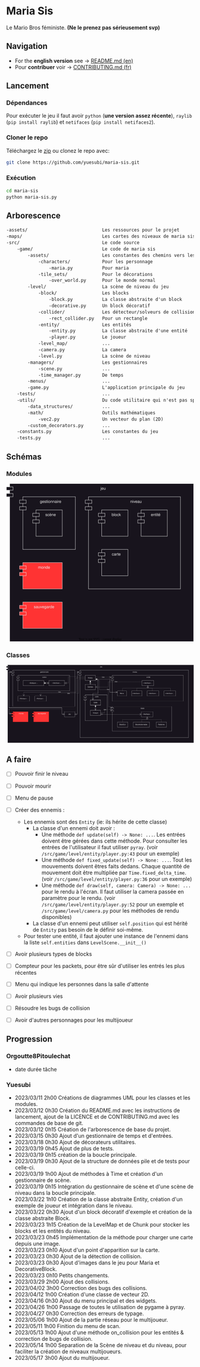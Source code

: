# Maria Sis
Le Mario Bros féministe. **(Ne le prenez pas sérieusement svp)**

## Navigation
* For the **english version** see -> [README.md (en)](/README.md)
* Pour **contribuer** voir ->
    [CONTRIBUTING.md (fr)](/res/docs/fr/CONTRIBUTING.md)


## Lancement

### Dépendances
Pour exécuter le jeu il faut avoir `python` (**une version assez récente**),
`raylib` (`pip install raylib`) et `netifaces` (`pip install netifaces2`).

### Cloner le repo
Téléchargez le [zip](https://github.com/yuesubi/maria-sis/archive/refs/heads/main.zip)
ou clonez le repo avec:
```bash
git clone https://github.com/yuesubi/maria-sis.git
```

### Exécution
```bash
cd maria-sis
python maria-sis.py
```


## Arborescence
```txt
-assets/                            Les ressources pour le projet
-maps/                              Les cartes des niveaux de maria sis
-src/                               Le code source
    -game/                          Le code de maria sis
        -assets/                    Les constantes des chemins vers les ressources
            -characters/            Pour les personnage
                -maria.py           Pour maria
            -tile_sets/             Pour le décorations
                -over_world.py      Pour le monde normal
        -level/                     La scène de niveau du jeu
            -block/                 Les blocks
                -block.py           La classe abstraite d'un block
                -decorative.py      Un block décoratif
            -collider/              Les détecteur/solveurs de collision
                -rect_collider.py   Pour un rectangle
            -entity/                Les entités
                -entity.py          La classe abstraite d'une entité
                -player.py          Le joueur
            -level_map/             ...
            -camera.py              La camera
            -level.py               La scène de niveau
        -managers/                  Les gestionnaires
            -scene.py               ...
            -time_manager.py        De temps
        -menus/                     ...
        -game.py                    L'application principale du jeu
    -tests/                         ...
    -utils/                         Du code utilitaire qui n'est pas spécifique au projet
        -data_structures/           ...
        -math/                      Outils mathématiques
            -vec2.py                Un vecteur du plan (2D)
        -custom_decorators.py       ...
    -constants.py                   Les constantes du jeu
    -tests.py                       ...
```


## Schémas

### Modules
![Schéma des modules](/res/schemas/modules.svg)

### Classes
![Schéma des classes](/res/schemas/classes.svg)


## A faire
- [ ] Pouvoir finir le niveau
- [ ] Pouvoir mourir
- [ ] Menu de pause
- [ ] Créer des ennemis :
    * Les ennemis sont des `Entity` (ie: ils hérite de cette classe)
        * La classe d'un ennemi doit avoir :
            - Une méthode `def update(self) -> None: ...`. Les entrées doivent
                être gérées dans cette méthode. Pour consulter les entrées de
                l'utilisateur il faut utiliser `pyray`. (voir
                `/src/game/level/entity/player.py:43` pour un exemple)
            - Une méthode `def fixed_update(self) -> None: ...`. Tout les
                mouvements doivent êtres faits dedans. Chaque quantité de
                mouvement doit être multipliée par `Time.fixed_delta_time`.
                (voir `/src/game/level/entity/player.py:36` pour un exemple)
            - Une méthode `def draw(self, camera: Camera) -> None: ...` pour le
                rendu à l'écran. Il faut utiliser la camera passée en paramètre
                pour le rendu. (voir `/src/game/level/entity/player.py:52` pour
                un exemple et `/src/game/level/camera.py` pour les méthodes de
                rendu disponibles)
        * La classe d'un ennemi peut utiliser `self.position` qui est hérité de
            `Entity` pas besoin de le définir soi-même. 
    * Pour tester une entité, il faut ajouter une instance de l'ennemi dans la
        liste `self.entities` dans `LevelScene.__init__()`
- [ ] Avoir plusieurs types de blocks
- [ ] Compteur pour les packets, pour être sûr d'utiliser les entrés les plus
    récentes
- [ ] Menu qui indique les personnes dans la salle d'attente
- [ ] Avoir plusieurs vies
- [ ] Résoudre les bugs de collision
- [ ] Avoir d'autres personnages pour les multijoueur


## Progression

### Orgoutte8Pitoulechat
* date durée tâche

### Yuesubi
* 2023/03/11 2h00 Créations de diagrammes UML pour les classes et les modules.
* 2023/03/12 0h30 Création du README.md avec les instructions de lancement,
    ajout de la LICENCE et de CONTRIBUTING.md avec les commandes de base de git.
* 2023/03/12 0h15 Création de l'arborescence de base du projet.
* 2023/03/15 0h30 Ajout d'un gestionnaire de temps et d'entrées.
* 2023/03/18 0h30 Ajout de décorateurs utilitaires.
* 2023/03/19 0h45 Ajout de plus de tests.
* 2023/03/19 0h15 création de la boucle principale.
* 2023/03/19 0h30 Ajout de la structure de données pile et de tests pour
    celle-ci.
* 2023/03/19 1h00 Ajout de méthodes à Time et création d'un gestionnaire de
    scène.
* 2023/03/19 0h15 Intégration du gestionnaire de scène et d'une scène de niveau
    dans la boucle principale.
* 2023/03/22 1h10 Création de la classe abstraite Entity, création d'un exemple
    de joueur et intégration dans le niveau.
* 2023/03/22 0h30 Ajout d'un block décoratif d'exemple et création de la classe
    abstraite Block.
* 2023/03/23 1h15 Création de la LevelMap et de Chunk pour stocker les blocks et
    les entités du niveau.
* 2023/03/23 0h45 Implémentation de la méthode pour charger une carte depuis une
    image.
* 2023/03/23 0h10 Ajout d'un point d'apparition sur la carte.
* 2023/03/23 0h30 Ajout de la détection de collision.
* 2023/03/23 0h30 Ajout d'images dans le jeu pour Maria et DecorativeBlock.
* 2023/03/23 0h10 Petits changements.
* 2023/03/29 2h00 Ajout des collisions.
* 2023/04/02 3h00 Correction des bugs des collisions.
* 2023/04/12 1h00 Création d'une classe de vecteur 2D.
* 2023/04/16 0h30 Ajout du menu principal et des widgets.
* 2023/04/26 1h00 Passage de toutes le utilisation de pygame à pyray.
* 2023/04/27 0h30 Correction des erreurs de typage.
* 2023/05/06 1h00 Ajout de la partie réseau pour le multijoueur.
* 2023/05/11 1h00 Finition du menu de scan.
* 2023/05/13 1h00 Ajout d'une méthode on_collision pour les entités & correction
    de bugs de collision.
* 2023/05/14 1h00 Separation de la Scène de niveau et du niveau, pour faciliter
    la création de niveaux multijoueurs.
* 2023/05/17 3h00 Ajout du multijoueur.